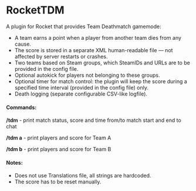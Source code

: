 # RocketTDM
A plugin for Rocket that provides Team Deathmatch gamemode:
- A team earns a point when a player from another team dies from any cause.
- The score is stored in a separate XML human-readable file — not affected by server restarts or crashes.
- Two teams based on Steam groups, which SteamIDs and URLs are to be provided in the config file.
- Optional autokick for players not belonging to these groups.
- Optional timer for match control: the plugin will keep the score during a specified time interval (provided in the config file) only.
- Death logging (separate configurable CSV-like logfile).
#### Commands:
**/tdm** - print match status, score and time from/to match start and end to chat

**/tdm a** - print players and score for Team A

**/tdm b** - print players and score for Team B

#### Notes:
- Does not use Translations file, all strings are hardcoded.
- The score has to be reset manually.
